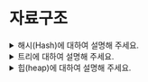 # 자료구조

<details>
  <summary>해시(Hash)에 대하여 설명해 주세요.</summary>
  <br>

- 데이터를 효율적으로 관리하기 위해, 임의의 길이 데이터를 고정된 길이의 데이터로 매핑하는 것입니다.
- 해시 함수를 구현하여 데이터 값을 해시 값으로 매핑합니다.
- 데이터가 많아지면, 다른 데이터가 같은 해시 값으로 충돌나는 현상이 발생함 `collision` 현상
    - 그래도 해시 테이블을 쓰는 이유는?
        - 적은 자원으로 많은 데이터를 효율적으로 관리하기 위해
        - 하드디스크나, 클라우드에 존재하는 무한한 데이터들을 유한한 개수의 해시값으로 매핑하면 작은 메모리로도 프로세스 관리가 가능해짐
        - 언제나 동일한 해시값 리턴, index를 알면 빠른 데이터 검색이 가능해짐
해시테이블의 시간복잡도 O(1) - (이진탐색트리는 O(logN))

### 충돌 문제 해결
- 체이닝 : 연결리스트로 노드를 계속 추가해나가는 방식 (제한 없이 계속 연결 가능, but 메모리 문제)
- Open Addressing : 해시 함수로 얻은 주소가 아닌 다른 주소에 데이터를 저장할 수 있도록 허용 (해당 키 값에 저장되어있으면 다음 주소에 저장)
- 선형 탐사 : 정해진 고정 폭으로 옮겨 해시값의 중복을 피함
- 제곱 탐사 : 정해진 고정 폭을 제곱수로 옮겨 해시값의 중복을 피함

</details>

<details>
  <summary>트리에 대하여 설명해 주세요.</summary>
  <br>

- 값을 가진 노드(Node)와 이 노드들을 연결해주는 간선(Edge)으로 이루어진 자료구조입니다.
- 모든 노드들은 0개 이상의 자식(Child) 노드를 갖고 있으며 보통 부모-자식 관계로 부릅니다.

### 특징
- 트리에는 사이클이 존재할 수 없다. (만약 사이클이 만들어진다면, 그것은 트리가 아니고 그래프다)
- 모든 노드는 자료형으로 표현이 가능하다.
- 루트에서 한 노드로 가는 경로는 유일한 경로 뿐이다.
- 노드의 개수가 N개면, 간선은 N-1개를 가진다.

### 트리 순회 방식
- 전위 순회(pre-order) : 각 루트(Root)를 순차적으로 먼저 방문하는 방식입니다. (Root → 왼쪽 자식 → 오른쪽 자식)
- 중위 순회(in-order) : 왼쪽 하위 트리를 방문 후 루트(Root)를 방문하는 방식입니다. (왼쪽 자식 → Root → 오른쪽 자식)
- 후위 순회(post-order) : 왼쪽 하위 트리부터 하위를 모두 방문 후 루트(Root)를 방문하는 방식입니다. (왼쪽 자식 → 오른쪽 자식 → Root)
- 레벨 순회(level-order) : 루트(Root)부터 계층 별로 방문하는 방식입니다.

</details>

<details>
  <summary>힙(heap)에 대하여 설명해 주세요.</summary>
  <br>

- 우선순위 큐를 위해 만들어진 자료구조입니다.
- 완전 이진 트리의 일종이며 반 정렬 상태입니다. 삽입과 삭제의 시간 복잡도가 O(logN)입니다.
- 여러 값 중, 최대값과 최소값을 빠르게 찾아내도록 만들어진 자료구조입니다.

### 종류
- 최대 힙(max heap)
- 최소 힙(min heap)

### 구현
- maxheap(class version)
```javascript
class maxheap{
    constructor() {
        this.heap = [];
    }

    swap(a,b){
        [this.heap[a],this.heap[b]] = [this.heap[b],this.heap[a]];
    }

    size(){
        return this.heap.length;
    }

    add(value){
        this.heap.push(value);
        let ind = this.size() - 1;
        let parent = Math.floor((ind-1)/2);
        while(value > this.heap[parent]){
            this.swap(ind,parent);
            ind = parent;
            parent = Math.floor((ind-1)/2);
        }
    }

    del(){
        if(this.size() === 0)
            return -1
        const last = this.size() - 1;
        let ind = 0;
        this.swap(ind,last);
        const temp = this.heap.pop();

        while(ind < last){
            let left = ind * 2 + 1, right = ind * 2 + 2;
            if(left >= last)
                break
            else if(right >= last){
                if(this.heap[left] > this.heap[ind]){
                    this.swap(ind,left);
                    ind = left;
                }
                else
                    break;
            }
            else{
                if(this.heap[left] < this.heap[right]){
                    if(this.heap[right] > this.heap[ind]){
                        this.swap(right,ind);
                        ind = right;
                    }
                    else
                        break;
                }
                else{
                    if(this.heap[left] > this.heap[ind]){
                        this.swap(left,ind);
                        ind = left;
                    }
                    else
                        break;
                }
            }
        }
        return temp;
    }
}
```
- minheap (array version)
```javascript
let minheap = [];

function insert(heap, num){
    heap.push(num);
    let ind = heap.length;
    while(ind>1){
        if(heap[Math.floor(ind/2)-1]>heap[ind-1]){
                const temp = heap[ind-1];
                heap[ind-1] = heap[Math.floor(ind/2)-1];
                heap[Math.floor(ind/2)-1] = temp;
                ind = Math.floor(ind/2);
        }
        else{
            break;
        }
    }
    return heap;
}

function del(heap){
    heap[0] = heap[heap.length-1];
    heap.pop();
    const len = heap.length;
    let ind = 1;
    while(ind*2<=len){
        if(heap[ind-1]>heap[ind*2-1] && (heap[2*ind]===undefined ||heap[ind*2-1] < heap[ind*2])){
            const temp = heap[ind*2-1];
            heap[ind*2-1] = heap[ind-1];
            heap[ind-1] = temp;
            ind = ind*2
        }
        else if(heap[ind-1]>heap[ind*2]){
            const temp = heap[ind*2];
            heap[ind*2] = heap[ind-1];
            heap[ind-1] = temp;
            ind = ind*2+1
        }
        else
            break;
    }
    return heap
}
```

</details>